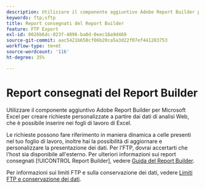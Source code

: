 ```yaml
---
description: Utilizzare il componente aggiuntivo Adobe Report Builder per Microsoft Excel per creare richieste personalizzate a partire dai dati di analisi Web, che è possibile inserire nei fogli di lavoro di Excel.
keywords: ftp;sftp
title: Report consegnati del Report Builder
feature: FTP Export
exl-id: 0026b6dc-023f-4896-ba0d-0eec16a9d469
source-git-commit: aac5421b658cf06b20ca5a3d22f07ef441283753
workflow-type: tm+mt
source-wordcount: '116'
ht-degree: 35%

---
```


# Report consegnati del Report Builder

Utilizzare il componente aggiuntivo Adobe Report Builder per Microsoft Excel per creare richieste personalizzate a partire dai dati di analisi Web, che è possibile inserire nei fogli di lavoro di Excel.

Le richieste possono fare riferimento in maniera dinamica a celle presenti nel tuo foglio di lavoro, inoltre hai la possibilità di aggiornare e personalizzare la presentazione dei dati. Per l&#39;FTP, dovrai accertarti che l&#39;host sia disponibile all&#39;esterno. Per ulteriori informazioni sui report consegnati [!UICONTROL Report Builder], vedere [Guida del Report Builder](https://experienceleague.adobe.com/it/docs/analytics/analyze/report-builder/report-buider-overview).

Per informazioni sui limiti FTP e sulla conservazione dei dati, vedere [Limiti FTP e conservazione dei dati](/help/export/ftp-and-sftp/ftp-limits.md).
